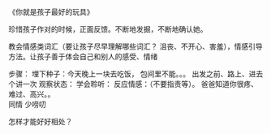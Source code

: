 《你就是孩子最好的玩具》

珍惜孩子作对的时候，正面反馈。不断地发掘，不断地确认她。

教会情感类词汇（要让孩子尽早理解哪些词汇？ 沮丧、不开心、害羞），情感引导方法。让孩子善于体会自己和别人的感受、情绪

步骤：
埋下种子：今天晚上一块去吃饭， 包间里不能。。。   出发之前、路上、进去个讲一次
观察状态：
学会聆听：
反应情感：（不要指责等）。 爸爸知道你很疼、难过、高兴。。  
同情
少唠叨

怎样才能好好相处？